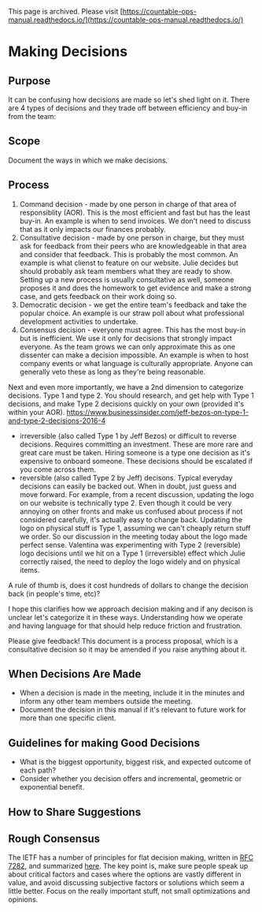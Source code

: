 This page is archived. Please visit [https://countable-ops-manual.readthedocs.io/](https://countable-ops-manual.readthedocs.io/)

# Making Decisions

## Purpose

It can be confusing how decisions are made so let's shed light on it. There are 4 types of decisions and they trade off between efficiency and buy-in from the team:

## Scope

Document the ways in which we make decisions.

## Process

1. Command decision - made by one person in charge of that area of responsiblity (AOR). This is the most efficient and fast but has the least buy-in. An example is when to send invoices. We don't need to discuss that as it only impacts our finances probably.
2. Consultative decision - made by one person in charge, but they must ask for feedback from their peers who are knowledgeable in that area and consider that feedback. This is probably the most common. An example is what clienst to feature on our website. Julie decides but should probably ask team members what they are ready to show. Setting up a new process is usually consultative as well, someone proposes it and does the homework to get evidence and make a strong case, and gets feedback on their work doing so.
3. Democratic decision - we get the entire team's feedback and take the popular choice. An example is our straw poll about what professional development activities to undertake.
4. Consensus decision - everyone must agree. This has the most buy-in but is inefficient. We use it only for decisions that strongly impact everyone. As the team grows we can only approximate this as one dissenter can make a decision impossible. An example is when to host company events or what language is culturally appropriate. Anyone can generally veto these as long as they're being reasonable.

Next and even more importantly, we have a 2nd dimension to categorize decisions. Type 1 and type 2. You should research, and get help with Type 1 decisions, and make Type 2 decisions quickly on your own (provided it's within your AOR). https://www.businessinsider.com/jeff-bezos-on-type-1-and-type-2-decisions-2016-4

  * irreversible (also called Type 1 by Jeff Bezos) or difficult to reverse decisions. Requires committing an investment. These are more rare and great care must be taken. Hiring someone is a type one decision as it's expensive to onboard someone. These decisions should be escalated if you come across them.
  * reversible (also called Type 2 by Jeff) decisons. Typical everyday decisions can easily be backed out. When in doubt, just guess and move forward. For example, from a recent discussion, updating the logo on our website is technically type 2. Even though it could be very annoying on other fronts and make us confused about process if not considered carefully, it's actually easy to change back. Updating the logo on physical stuff is Type 1, assuming we can't cheaply return stuff we order. So our discussion in the meeting today about the logo made perfect sense. Valentina was experimenting with Type 2 (reversible) logo decisions until we hit on a Type 1 (irreversible) effect which Julie correctly raised, the need to deploy the logo widely and on physical items.

A rule of thumb is, does it cost hundreds of dollars to change the decision back (in people's time, etc)?

I hope this clarifies how we approach decision making and if any decison is unclear let's categorize it in these ways. Understanding how we operate and having language for that should help reduce friction and frustration.

Please give feedback! This document is a process proposal, which is a consultative decision so it may be amended if you raise anything about it.

## When Decisions Are Made

 * When a decision is made in the meeting, include it in the minutes and inform any other team members outside the meeting.
 * Document the decision in this manual if it's relevant to future work for more than one specific client.
 
## Guidelines for making Good Decisions

  * What is the biggest opportunity, biggest risk, and expected outcome of each path?
  * Consider whether you decision offers and incremental, geometric or exponential benefit.

## How to Share Suggestions

## Rough Consensus

The IETF has a number of principles for flat decision making, written in [RFC 7282](https://tools.ietf.org/html/rfc7282), and summarized [here](https://doist.com/blog/decision-making-flat-organization/). The key point is, make sure people speak up about critical factors and cases where the options are vastly different in value, and avoid discussing subjective factors or solutions which seem a little better. Focus on the really important stuff, not small optimizations and opinions.
